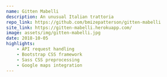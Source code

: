 ```yaml
---
name: Gitten Mabelli
description: An unusual Italian trattoria
repo_link: https://github.com/bmizepatterson/gitten-mabelli
site_link: https://gitten-mabelli.herokuapp.com/
image: assets/img/gitten-mabelli.jpg
date: 2018-10-05
highlights:
    - API request handling
    - Bootstrap CSS framework
    - Sass CSS preprocessing
    - Google maps integration
---
```


